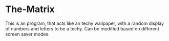 # The-Matrix
This is an program, that acts like an techy wallpaper, with a random display of numbers and letters to be a techy. Can be modified based on different screen saver modes.
